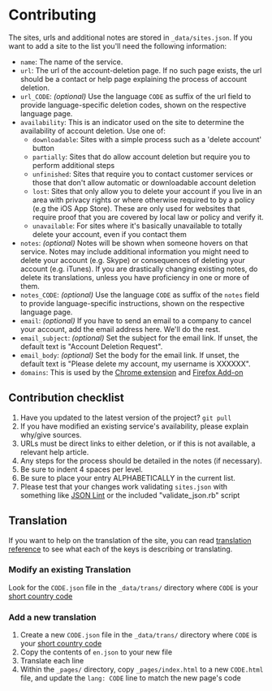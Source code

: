 # Contributing

The sites, urls and additional notes are stored in `_data/sites.json`. If you want to add a site to the list you'll need the following information:

- `name`: The name of the service.
- `url`: The url of the account-deletion page. If no such page exists, the url should be a contact or help page explaining the process of account deletion.
- `url_CODE`: *(optional)* Use the language `CODE` as suffix of the url field to provide language-specific deletion codes, shown on the respective language page.
- `availability`: This is an indicator used on the site to determine the availability of account deletion. Use one of:
  - `downloadable`: Sites with a simple process such as a 'delete account' button
  - `partially`: Sites that do allow account deletion but require you to perform additional steps
  - `unfinished`: Sites that require you to contact customer services or those that don't allow automatic or downloadable account deletion
  - `lost`: Sites that only allow you to delete your account if you live in an area with privacy rights or where otherwise required to by a policy (e.g the iOS App Store). These are only used for websites that require proof that you are covered by local law or policy and verify it.
  - `unavailable`: For sites where it's basically unavailable to totally delete your account, even if you contact them
- `notes`: *(optional)* Notes will be shown when someone hovers on that service. Notes may include additional information you might need to delete your account (e.g. Skype) or consequences of deleting your account (e.g. iTunes). If you are drastically changing existing notes, do delete its translations, unless you have proficiency in one or more of them.
- `notes_CODE`: *(optional)* Use the language `CODE` as suffix of the `notes` field to provide language-specific instructions, shown on the respective language page.
- `email`: *(optional)* If you have to send an email to a company to cancel your account, add the email address here. We'll do the rest.
- `email_subject`: *(optional)* Set the subject for the email link. If unset, the default text is "Account Deletion Request".
- `email_body`: *(optional)* Set the body for the email link. If unset, the default text is "Please delete my account, my username is XXXXXX".
- `domains`: This is used by the [Chrome extension](https://github.com/jdm-contrib/justdelete.me-chrome-extension) and [Firefox Add-on](https://github.com/jdm-contrib/justdelete.me-firefox-addon)

## Contribution checklist

1. Have you updated to the latest version of the project? `git pull`
2. If you have modified an existing service's availability, please explain why/give sources.
3. URLs must be direct links to either deletion, or if this is not available, a relevant help article.
4. Any steps for the process should be detailed in the notes (if necessary).
5. Be sure to indent 4 spaces per level.
6. Be sure to place your entry ALPHABETICALLY in the current list.
7. Please test that your changes work validating `sites.json` with something like [JSON Lint](http://jsonlint.com/) or the included "validate_json.rb" script

## Translation

If you want to help on the translation of the site, you can read [translation reference](TRANSLATION_REFERENCE.md) to see what each of the keys is describing or translating.

### Modify an existing Translation

Look for the `CODE.json` file in the `_data/trans/` directory where `CODE` is your [short country code](https://en.wikipedia.org/wiki/Country_code)

### Add a new translation

1. Create a new `CODE.json` file in the `_data/trans/` directory where `CODE` is your [short country code](https://en.wikipedia.org/wiki/Country_code)
2. Copy the contents of `en.json` to your new file
3. Translate each line
4. Within the `_pages/` directory, copy `_pages/index.html` to a new `CODE.html` file, and update the `lang: CODE` line to match the new page's code
